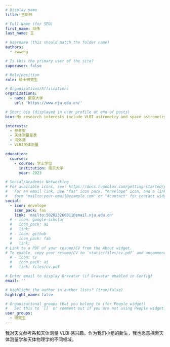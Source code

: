 ```yaml
---
# Display name
title: 王圳伟

# Full Name (for SEO)
first_name: 圳伟
last_name: 王

# Username (this should match the folder name)
authors:
  - zwwang

# Is this the primary user of the site?
superuser: false

# Role/position
role: 硕士研究生

# Organizations/Affiliations
organizations:
  - name: 南京大学
    url: 'https://www.nju.edu.cn/'

# Short bio (displayed in user profile at end of posts)
bio: My research interests include VLBI astrometry and space astrometry.

interests:
  - 参考架
  - 天体测量星表
  - 河外源
  - VLBI天体测量

education:
  courses:
    - course: 学士学位
      institution: 南京大学
      year: 2023

# Social/Academic Networking
# For available icons, see: https://docs.hugoblox.com/getting-started/page-builder/#icons
#   For an email link, use "fas" icon pack, "envelope" icon, and a link in the
#   form "mailto:your-email@example.com" or "#contact" for contact widget.
social:
  - icon: envelope
    icon_pack: fas
    link: 'mailto:502023260011@smail.nju.edu.cn'
  # - icon: google-scholar
  #   icon_pack: ai
  #   link: 
  # - icon: github
  #   icon_pack: fab
  #   link: 
# Link to a PDF of your resume/CV from the About widget.
# To enable, copy your resume/CV to `static/files/cv.pdf` and uncomment the lines below.
  # - icon: cv
  #   icon_pack: ai
  #   link: files/cv.pdf

# Enter email to display Gravatar (if Gravatar enabled in Config)
email: ''

# Highlight the author in author lists? (true/false)
highlight_name: false

# Organizational groups that you belong to (for People widget)
#   Set this to `[]` or comment out if you are not using People widget.
user_groups:
  - 研究生
--- 
```


我对天文参考系和天体测量 VLBI 感兴趣。作为我们小组的新生，我也愿意探索天体测量学和天体物理学的不同领域。
